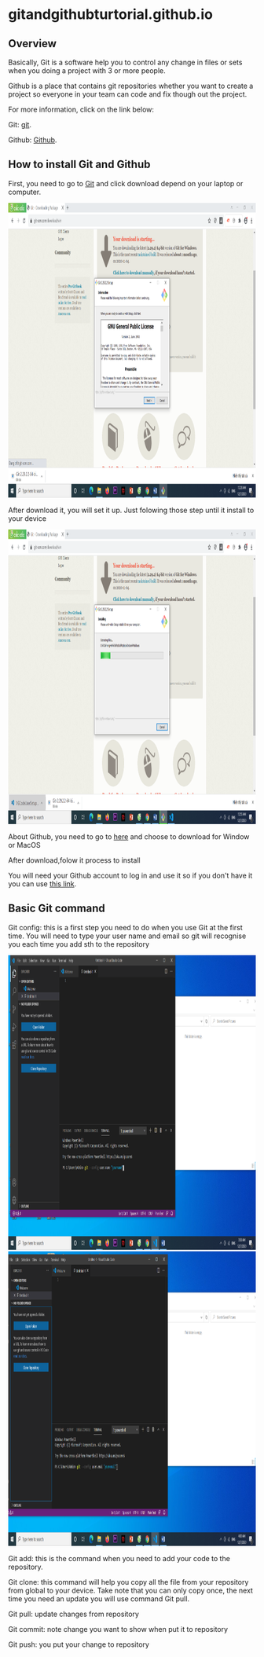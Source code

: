# gitandgithubturtorial.github.io
<html>
    <head>
        <h2>Overview</h2>
    </head>
    <body>
        <p>Basically, Git is a software help you to control any change in files or sets when you doing a project with 3 or more people.</p>
        <p>Github is a place that contains git repositories whether you want to create a project so everyone in your team can code and fix though out the project.</p>
        <p>For more information, click on the link below:</p>
        <p>Git: <a href="https://en.wikipedia.org/wiki/Git">git</a>.</p>
        <p>Github: <a href="https://en.wikipedia.org/wiki/GitHub">Github</a>.</p>
    </body>
    <head>
        <h2>How to install Git and Github</h2>
    </head>
    <body>
        <p>First, you need to go to <a href="https://git-scm.com/downloads">Git</a> and click download depend on your laptop or computer.</p>
        <img src="1.png" width="800" height="600">
        <p>After download it, you will set it up. Just folowing those step until it install to your device</p>
        <img src="2.png" width="800" height="600">
        <p>About Github, you need to go to <a href="https://desktop.github.com/">here</a> and choose to download for Window or MacOS</p>
        <p>After download,folow it process to install</p>
        <p>You will need your Github account to log in and use it so if you don't have it you can use <a href="https://github.com/join?source=header-home">this link</a>.</p>
    </body>
    <head>
        <h2>Basic Git command</h2>
    </head>
    <body>
        <p>Git config: this is a first step you need to do when you use Git at the first time. You will need to type your user name and email so git will recognise you each time you add sth to the repository</p>
        <img src="3.png" width="800" height="600">
        <img src="4.png" width="800" height="600">
        <p>Git add: this is the command when you need to add your code to the repository.</p>
        <P>Git clone: this command will help you copy all the file from your repository from global to your device. Take note that you can only copy once, the next time you need an update you will use command Git pull.</P>
        <p>Git pull: update changes from repository</p>
        <p>Git commit: note change you want to show when put it to repository</p>
        <p>Git push: you put your change to repository</p>
    </body>
</html>

